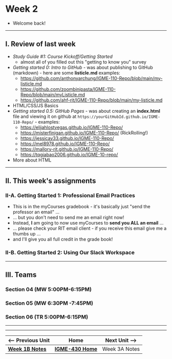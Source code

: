 # Week 2

- Welcome back!

---
  
## I. Review of last week

- *Study Guide #1: Course Kickoff/Getting Started*
  - almost all of you filled out this "getting to know you" survey
- *Getting started 0: Intro to GitHub* - was about publishing to GitHub (markdown) - here are some **listicle.md** examples:
  - https://github.com/anthonyarchung/IGME-110-Repo/blob/main/my-listicle.md
  - https://github.com/zoombinipasta/IGME-110-Repo/blob/main/myListicle.md
  - https://github.com/ahf-rit/IGME-110-Repo/blob/main/my-listicle.md
- HTML/CSS/JS Basics
- *Getting started 0.5: GitHub Pages* - was about creating an **index.html** file and viewing it on github at `https://yourGitHubId.github.io/IGME-110-Repo/` - examples:
  - https://elijahlostvegas.github.io/IGME-110-Repo/
  - https://misterfinigan.github.io/IGME-110-Repo/ (RickRolling!)
  - https://jessicay33.github.io/IGME-110-Repo/
  - https://mel8978.github.io/IGME-110-Repo/
  - https://mallory-rit.github.io/IGME-110-Repo/
  - https://tqgiabao2006.github.io/IGME-10-repo/
- More about HTML

---

## II. This week's assignments

### II-A. Getting Started 1: Professional Email Practices
- This is in the myCourses gradebook - it's basically just "send the professor an email" ...
- ... but you don't need to send me an email right now!
- Instead, **I** am going to now use myCourses to **send you ALL an email** ...
- ... please check your RIT email client - if you receive this email give me a thumbs up ...
- and I'll give you all full credit in the grade book!

### II-B. Getting Started 2: Using Our Slack Workspace

---

## III. Teams

### Section 04 (MW 5:00PM-6:15PM)

### Section 05 (MW 6:30PM -7:45PM)

### Section 06 (TR 5:00PM-6:15PM)

---
---

| <-- Previous Unit | Home | Next Unit -->
| --- | --- | --- 
|  [**Week 1B Notes**](1B.md)  |  [**IGME-430 Home**](../) | Week 3A Notes
